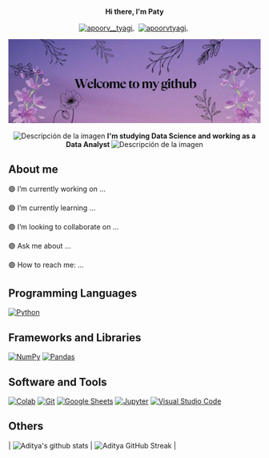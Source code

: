 <p align="center"> <strong>Hi there, I'm Paty</strong></p> 

<p align="center">
  <a href="https://twitter.com/pattieavenged" target="blank">
    <img align="center" src="https://cdn.jsdelivr.net/npm/simple-icons@3.0.1/icons/twitter.svg" alt="apoorv__tyagi" height="20" width="20" />
  </a>&nbsp;
  <a href="https://linkedin.com/in/patricia-muñoz-lópez-b5b622213" target="blank">
    <img align="center" src="https://cdn.jsdelivr.net/npm/simple-icons@3.0.1/icons/linkedin.svg" alt="apoorvtyagi" height="20" width="20" />
  </a>&nbsp;
</p>

<p align="center">
  <img src="images/hi.jpg" alt="">
</p>


<p align="center">
  <img width="50px" src="https://media.giphy.com/media/v1.Y2lkPTc5MGI3NjExM2ZmYjUwOGQ0OWFhNjU0MTNmZWNjMGVkYjBlMzI1ODM0MjkwYzRmMiZlcD12MV9pbnRlcm5hbF9naWZzX2dpZklkJmN0PXM/Gfm1GL9Y2RXVNUIqvS/giphy.gif" alt="Descripción de la imagen">
  <strong> I'm studying Data Science and working as a Data Analyst </strong>
  <img width="50px" src="https://media.giphy.com/media/v1.Y2lkPTc5MGI3NjExM2ZmYjUwOGQ0OWFhNjU0MTNmZWNjMGVkYjBlMzI1ODM0MjkwYzRmMiZlcD12MV9pbnRlcm5hbF9naWZzX2dpZklkJmN0PXM/Gfm1GL9Y2RXVNUIqvS/giphy.gif" alt="Descripción de la imagen">
</p>

## About me

🟣 I’m currently working on ...

🟣 I’m currently learning ...

🟣 I’m looking to collaborate on ...

🟣 Ask me about ...

🟣 How to reach me: ...


## Programming Languages
<p>
    <a href="https://github.com/patymunoz"><img alt="Python" src="https://img.shields.io/badge/Python%20-%2314354C.svg?logo=python&logoColor=white"></a>
</p>

## Frameworks and Libraries
<p>
    <a href="https://github.com/patymunoz"><img alt="NumPy" src="https://img.shields.io/badge/Numpy%20-%23013243.svg?logo=numpy&logoColor=white"></a>
    <a href="https://github.com/patymunoz"><img alt="Pandas" src="https://img.shields.io/badge/Pandas%20-%23150458.svg?logo=pandas&logoColor=white"></a>
</p>

## Software and Tools
<p>
    <a href="https://github.com/patymunoz"><img alt="Colab" src="https://img.shields.io/badge/Colab-00b56a.svg?logo=google-colab&logoColor=white"></a>
    <a href="https://github.com/patymuno"><img alt="Git" src="https://img.shields.io/badge/Git%20-%23F05033.svg?logo=git&logoColor=white"></a>
    <a href="https://github.com/patymuno"><img alt="Google Sheets" src="https://img.shields.io/badge/Google%20Sheets%20-%2334A853.svg?logo=google%20sheets&logoColor=white"></a>
    <a href="https://github.com/patymuno"><img alt="Jupyter" src="https://img.shields.io/badge/Jupyter%20-%23F37626.svg?logo=Jupyter&logoColor=white"></a>
    <a href="https://github.com/patymuno"><img alt="Visual Studio Code" src="https://img.shields.io/badge/Visual%20Studio%20Code-0078d7.svg?logo=visual-studio-code&logoColor=white"></a>
</p>

## Others

| ![Aditya's github stats](https://github-readme-stats.vercel.app/api?username=patymunoz&show_icons=true&theme=tokyonight) | ![Aditya GitHub Streak](https://github-readme-streak-stats.herokuapp.com/?user=patymunoz&theme=tokyonight) |
